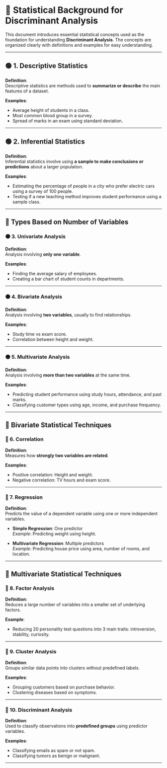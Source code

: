 # 📘 Statistical Background for Discriminant Analysis

This document introduces essential statistical concepts used as the foundation for understanding **Discriminant Analysis**. 
The concepts are organized clearly with definitions and examples for easy understanding.

---

## 🟢 1. Descriptive Statistics

**Definition**:  
Descriptive statistics are methods used to **summarize or describe** the main features of a dataset.

**Examples**:
- Average height of students in a class.
- Most common blood group in a survey.
- Spread of marks in an exam using standard deviation.

---

## 🟢 2. Inferential Statistics

**Definition**:  
Inferential statistics involve using **a sample to make conclusions or predictions** about a larger population.

**Examples**:
- Estimating the percentage of people in a city who prefer electric cars using a survey of 100 people.
- Testing if a new teaching method improves student performance using a sample class.

---

## 🧩 Types Based on Number of Variables

### 🟠 3. Univariate Analysis

**Definition**:  
Analysis involving **only one variable**.

**Examples**:
- Finding the average salary of employees.
- Creating a bar chart of student counts in departments.

---

### 🟠 4. Bivariate Analysis

**Definition**:  
Analysis involving **two variables**, usually to find relationships.

**Examples**:
- Study time vs exam score.
- Correlation between height and weight.

---

### 🟠 5. Multivariate Analysis

**Definition**:  
Analysis involving **more than two variables** at the same time.

**Examples**:
- Predicting student performance using study hours, attendance, and past marks.
- Classifying customer types using age, income, and purchase frequency.

---

## 🔷 Bivariate Statistical Techniques

### 🔹 6. Correlation

**Definition**:  
Measures how **strongly two variables are related**.

**Examples**:
- Positive correlation: Height and weight.
- Negative correlation: TV hours and exam score.

---

### 🔹 7. Regression

**Definition**:  
Predicts the value of a dependent variable using one or more independent variables.

- **Simple Regression**: One predictor  
  _Example_: Predicting weight using height.

- **Multivariate Regression**: Multiple predictors  
  _Example_: Predicting house price using area, number of rooms, and location.

---

## 🔷 Multivariate Statistical Techniques

### 🔹 8. Factor Analysis

**Definition**:  
Reduces a large number of variables into a smaller set of underlying factors.

**Example**:
- Reducing 20 personality test questions into 3 main traits: introversion, stability, curiosity.

---

### 🔹 9. Cluster Analysis

**Definition**:  
Groups similar data points into clusters without predefined labels.

**Examples**:
- Grouping customers based on purchase behavior.
- Clustering diseases based on symptoms.

---

### 🔹 10. Discriminant Analysis

**Definition**:  
Used to classify observations into **predefined groups** using predictor variables.

**Examples**:
- Classifying emails as spam or not spam.
- Classifying tumors as benign or malignant.

---

